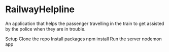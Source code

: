 # RailwayHelpline

An application that helps the passenger travelling in the train to get assisted by the police when they are in trouble.

Setup
Clone the repo
Install packages
npm install
Run the server
nodemon app
